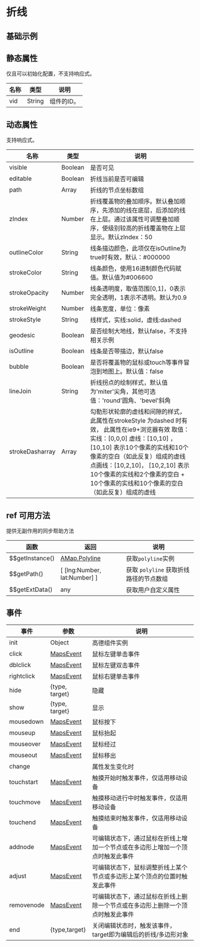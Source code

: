 # 折线

## 基础示例

<vuep template="#example"></vuep>

<script v-pre type="text/x-template" id="example">

  <template>
    <div class="amap-page-container">
      <el-amap vid="amap" :zoom="zoom" :center="center" class="amap-demo">
        <el-amap-polyline :editable="polyline.editable"  :path="polyline.path" :events="polyline.events"></el-amap-polyline>
      </el-amap>

      <div class="toolbar">
        <button type="button" name="button" v-on:click="changeEditable">change editable</button>
      </div>
    </div>
  </template>

  <style>
    .amap-demo {
      height: 300px;
    }
  </style>

  <script>
    module.exports = {
      data() {
        return {
          zoom: 12,
          center: [121.5273285, 31.25515044],
          polyline: {
            path: [[121.5389385, 31.21515044], [121.5389385, 31.29615044], [121.5273285, 31.21515044]],
            events: {
              click(e) {
                alert('click polyline');
              },
              end: (e) => {
                let newPath = e.target.getPath().map(point => [point.lng, point.lat]);
                console.log(newPath);
              }
            },
            editable: false
          }
        };
      },
      methods: {
        changeEditable() {
          this.polyline.editable = !this.polyline.editable;
        }
      }
    };
  </script>

</script>


## 静态属性

仅且可以初始化配置，不支持响应式。

名称 | 类型 | 说明
---|---|---|
vid | String | 组件的ID。



## 动态属性

支持响应式。

名称 | 类型 | 说明
---|---|---|
visible | Boolean | 是否可见
editable | Boolean | 折线当前是否可编辑
path | Array | 折线的节点坐标数组
zIndex | Number | 折线覆盖物的叠加顺序。默认叠加顺序，先添加的线在底层，后添加的线在上层。通过该属性可调整叠加顺序，使级别较高的折线覆盖物在上层显示。默认zIndex：50
outlineColor | String | 线条描边颜色，此项仅在isOutline为true时有效，默认：#000000
strokeColor | String | 线条颜色，使用16进制颜色代码赋值。默认值为#006600
strokeOpacity | Number | 线条透明度，取值范围[0,1]，0表示完全透明，1表示不透明。默认为0.9
strokeWeight | Number | 线条宽度，单位：像素
strokeStyle | String | 线样式，实线:solid，虚线:dashed
geodesic | Boolean | 是否绘制大地线，默认false，不支持相关示例
isOutline | Boolean | 线条是否带描边，默认false
bubble | Boolean | 是否将覆盖物的鼠标或touch等事件冒泡到地图上。默认值：false
lineJoin | String | 折线拐点的绘制样式，默认值为'miter'尖角，其他可选值：'round'圆角、'bevel'斜角
strokeDasharray	| Array | 勾勒形状轮廓的虚线和间隙的样式，此属性在strokeStyle 为dashed 时有效， 此属性在ie9+浏览器有效 取值：实线：[0,0,0] 虚线：[10,10] ，[10,10] 表示10个像素的实线和10个像素的空白（如此反复）组成的虚线点画线：[10,2,10]， [10,2,10] 表示10个像素的实线和2个像素的空白 + 10个像素的实线和10个像素的空白 （如此反复）组成的虚线


## ref 可用方法
提供无副作用的同步帮助方法

函数 | 返回 | 说明
---|---|---|
$$getInstance() | [AMap.Polyline](http://lbs.amap.com/api/javascript-api/reference/overlay#Polyline) | 获取`polyline`实例
$$getPath() | [ [lng:Number, lat:Number] ] | 获取 `polyline` 获取折线路径的节点数组
$$getExtData()   | any | 获取用户自定义属性


## 事件

事件 | 参数 | 说明
---|---|---|
init | Object | 高德组件实例
click | [MapsEvent](http://lbs.amap.com/api/javascript-api/reference/event/#MapsEvent) | 鼠标左键单击事件
dblclick | [MapsEvent](http://lbs.amap.com/api/javascript-api/reference/event/#MapsEvent) | 鼠标左键双击事件
rightclick | [MapsEvent](http://lbs.amap.com/api/javascript-api/reference/event/#MapsEvent) | 鼠标右键单击事件
hide | {type, target} | 隐藏
show | {type, target} | 显示
mousedown | [MapsEvent](http://lbs.amap.com/api/javascript-api/reference/event/#MapsEvent) | 鼠标按下
mouseup | [MapsEvent](http://lbs.amap.com/api/javascript-api/reference/event/#MapsEvent) | 鼠标抬起
mouseover | [MapsEvent](http://lbs.amap.com/api/javascript-api/reference/event/#MapsEvent) | 鼠标经过
mouseout | [MapsEvent](http://lbs.amap.com/api/javascript-api/reference/event/#MapsEvent) | 鼠标移出
change |  | 属性发生变化时
touchstart | [MapsEvent](http://lbs.amap.com/api/javascript-api/reference/event/#MapsEvent) | 触摸开始时触发事件，仅适用移动设备
touchmove | [MapsEvent](http://lbs.amap.com/api/javascript-api/reference/event/#MapsEvent) | 触摸移动进行中时触发事件，仅适用移动设备
touchend | [MapsEvent](http://lbs.amap.com/api/javascript-api/reference/event/#MapsEvent) | 触摸结束时触发事件，仅适用移动设备
addnode |	[MapsEvent]((http://lbs.amap.com/api/javascript-api/reference/event/#MapsEvent)) | 	可编辑状态下，通过鼠标在折线上增加一个节点或在多边形上增加一个顶点时触发此事件
adjust |	[MapsEvent]((http://lbs.amap.com/api/javascript-api/reference/event/#MapsEvent)) |	可编辑状态下，鼠标调整折线上某个节点或多边形上某个顶点的位置时触发此事件
removenode | [MapsEvent]((http://lbs.amap.com/api/javascript-api/reference/event/#MapsEvent)) |	可编辑状态下，通过鼠标在折线上删除一个节点或在多边形上删除一个顶点时触发此事件
end |	{type,target}	 | 关闭编辑状态时，触发该事件，target即为编辑后的折线/多边形对象
